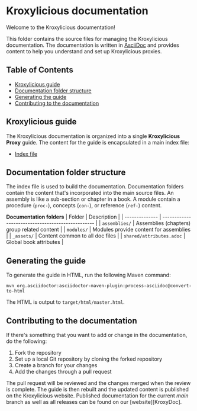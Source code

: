 [KroxyliciousDoc]: https://kroxylicious.io/ "Kroxylicious documentation"
[AsciiDoc]: https://docs.asciidoctor.org/asciidoc/latest/syntax-quick-reference/  "AsciiDoc reference"

<!-- omit from toc -->
# Kroxylicious documentation

Welcome to the Kroxylicious documentation! 

This folder contains the source files for managing the Kroxylicious documentation. 
The documentation is written in [AsciiDoc][AsciiDoc] and provides content to help you understand and set up Kroxylicious proxies.

<!-- omit from toc -->
## Table of Contents
- [Kroxylicious guide](#kroxylicious-guide)
- [Documentation folder structure](#documentation-folder-structure)
- [Generating the guide](#generating-the-guide)
- [Contributing to the documentation](#contributing-to-the-documentation)

## Kroxylicious guide

The Kroxylicious documentation is organized into a single **Kroxylicious Proxy** guide.
The content for the guide is encapsulated in a main index file:

- [Index file](index.adoc)

## Documentation folder structure

The index file is used to build the documentation.
Documentation folders contain the content that's incorporated into the main source files.
An assembly is like a sub-section or chapter in a book.
A module contain a procedure (`proc-`), concepts (`con-`), or reference (`ref-`) content.

**Documentation folders**
| Folder                   | Description                                          |
| --------------           | -------------------------------------------------    |
| `assemblies/`            | Assemblies (chapters) group related content          |
| `modules/`               | Modules provide content for assemblies               |
| `_assets/`               | Content common to all doc files                      |
| `shared/attributes.adoc` | Global book attributes                               |

## Generating the guide

To generate the guide in HTML, run the following Maven command:

```shell
mvn org.asciidoctor:asciidoctor-maven-plugin:process-asciidoc@convert-to-html
```

The HTML is output to `target/html/master.html`. 

## Contributing to the documentation

If there's something that you want to add or change in the documentation, do the following:

1. Fork the repository
1. Set up a local Git repository by cloning the forked repository
2. Create a branch for your changes
3. Add the changes through a pull request

The pull request will be reviewed and the changes merged when the review is complete.
The guide is then rebuilt and the updated content is published on the Kroxylicious website.
Published documentation for the current _main_ branch as well as all releases can be found on our [website][KroxyDoc].